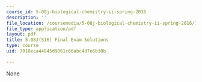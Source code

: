 ```yaml
---
course_id: 5-08j-biological-chemistry-ii-spring-2016
description: ''
file_location: /coursemedia/5-08j-biological-chemistry-ii-spring-2016/7018eca44845d9061c66abc4d7e6b30b_MIT5_08jS16FinalExam_soln.pdf
file_type: application/pdf
layout: pdf
title: 5.08J(S16) Final Exam Solutions
type: course
uid: 7018eca44845d9061c66abc4d7e6b30b

---
```

None